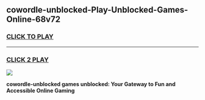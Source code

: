 
## cowordle-unblocked-Play-Unblocked-Games-Online-68v72
<h3>
<a href="https://premium76.site?title=cowordle-unblocked&ref=25A">CLICK TO PLAY</a></h3>
<hr>

<h3>
<a href="https://premium76.site?title=cowordle-unblocked&ref=25A">CLICK 2 PLAY</a>
  
</h3>

<a href="https://premium76.site?title=cowordle-unblocked&ref=25A"><img src="https://clearcache.store/games.png"></a>


**cowordle-unblocked games unblocked: Your Gateway to Fun and Accessible Online Gaming**
